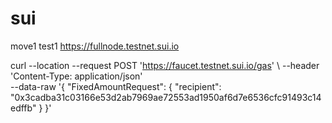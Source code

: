 # sui
move1 test1
https://fullnode.testnet.sui.io

curl --location --request POST 'https://faucet.testnet.sui.io/gas' \ 
--header 'Content-Type: application/json' \
--data-raw '{
    "FixedAmountRequest": {
        "recipient": "0x3cadba31c03166e53d2ab7969ae72553ad1950af6d7e6536cfc91493c14edffb"
    }
}'

